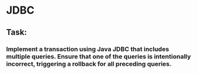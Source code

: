 # JDBC

## Task:
### Implement a transaction using Java JDBC that includes multiple queries. Ensure that one of the queries is intentionally incorrect, triggering a rollback for all preceding queries.
